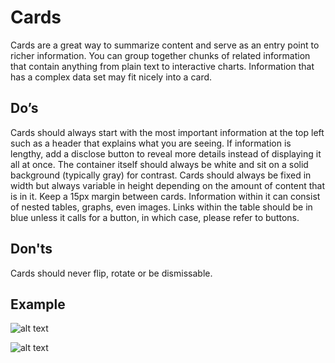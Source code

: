 # Cards
Cards are a great way to summarize content and serve as an entry point to richer information. You can group together chunks of related information that contain anything from plain text to interactive charts. Information that has a complex data set may fit nicely into a card.

## Do’s
Cards should always start with the most important information at the top left such as a header that explains what you are seeing. If information is lengthy, add a disclose button to reveal more details instead of displaying it all at once. The container itself should always be white and sit on a solid background (typically gray) for contrast. Cards should always be fixed in width but always variable in height depending on the amount of content that is in it. Keep a 15px margin between cards. Information within it can consist of nested tables, graphs, even images. Links within the table should be in blue unless it calls for a button, in which case, please refer to buttons.

## Don'ts
Cards should never flip, rotate or be dismissable.

## Example 
![alt text](http://design.optimizely.com/assets/img/design-patterns/product/cards/experiences.png "card component example")

![alt text](http://design.optimizely.com/assets/img/design-patterns/product/cards/results-audience.png "card component example")